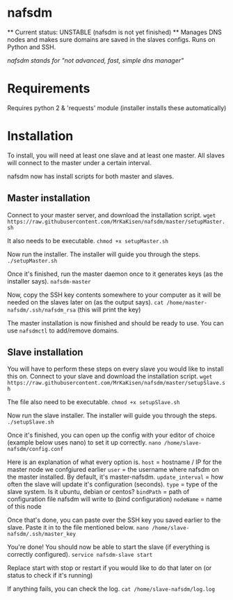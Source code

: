 # nafsdm
** Current status: UNSTABLE (nafsdm is not yet finished) **
Manages DNS nodes and makes sure domains are saved in the slaves configs. Runs on Python and SSH.

*nafsdm stands for "not advanced, fast, simple dns manager"*

# Requirements
Requires python 2 & 'requests' module (installer installs these automatically)

# Installation
To install, you will need at least one slave and at least one master. All slaves will connect to the master under a certain interval.

nafsdm now has install scripts for both master and slaves.

## Master installation
Connect to your master server, and download the installation script.
`wget https://raw.githubusercontent.com/MrKaKisen/nafsdm/master/setupMaster.sh`

It also needs to be executable.
`chmod +x setupMaster.sh`

Now run the installer. The installer will guide you through the steps.
`./setupMaster.sh`

Once it's finished, run the master daemon once to it generates keys (as the installer says).
`nafsdm-master`

Now, copy the SSH key contents somewhere to your computer as it will be needed on the slaves later on (as the output says).
`cat /home/master-nafsdm/.ssh/nafsdm_rsa` (this will print the key)

The master installation is now finished and should be ready to use. You can use `nafsdmctl` to add/remove domains.

## Slave installation
You will have to perform these steps on every slave you would like to install this on.
Connect to your slave and download the installation script.
`wget https://raw.githubusercontent.com/MrKaKisen/nafsdm/master/setupSlave.sh`

The file also need to be executable.
`chmod +x setupSlave.sh`

Now run the slave installer. The installer will guide you through the steps.
`./setupSlave.sh`

Once it's finished, you can open up the config with your editor of choice (example below uses nano) to set it up correctly.
`nano /home/slave-nafsdm/config.conf`

Here is an explanation of what every option is.
`host` = hostname / IP for the master node we confgiured earlier
`user` = the username where nafsdm on the master installed. By default, it's master-nafsdm.
`update_interval` = how often the slave will update it's configuration (seconds).
`type` = type of the slave system. Is it ubuntu, debian or centos?
`bindPath` = path of configuration file nafsdm will write to (bind configuration)
`nodeName` = name of this node

Once that's done, you can paste over the SSH key you saved earlier to the slave. Paste it in to the file mentioned below.
`nano /home/slave-nafsdm/.ssh/master_key`

You're done! You should now be able to start the slave (if everything is correctly configured).
`service nafsdm-slave start`

Replace start with stop or restart if you would like to do that later on (or status to check if it's running)

If anything fails, you can check the log.
`cat /home/slave-nafsdm/log.log`
